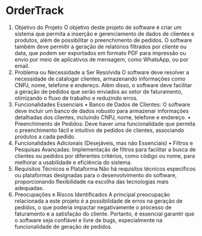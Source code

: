 # OrderTrack
1. Objetivo do Projeto
O objetivo deste projeto de software é criar um sistema que permita a inserção e gerenciamento de dados de clientes e produtos, além de possibilitar o preenchimento de pedidos. O software também deve permitir a geração de relatórios filtrados por cliente ou data, que podem ser exportados em formato PDF para impressão ou envio por meio de aplicativos de mensagem, como WhatsApp, ou por email.
2. Problema ou Necessidade a Ser Resolvida
O software deve resolver a necessidade de catalogar clientes, armazenando informações como CNPJ, nome, telefone e endereço. Além disso, o software deve facilitar a geração de pedidos que serão enviados ao setor de faturamento, otimizando o fluxo de trabalho e reduzindo erros.
3. Funcionalidades Essenciais
•	Banco de Dados de Clientes: O software deve incluir um banco de dados robusto para armazenar informações detalhadas dos clientes, incluindo CNPJ, nome, telefone e endereço.
•	Preenchimento de Pedidos: Deve haver uma funcionalidade que permita o preenchimento fácil e intuitivo de pedidos de clientes, associando produtos a cada pedido.
4. Funcionalidades Adicionais (Desejáveis, mas não Essenciais)
•	Filtros e Pesquisas Avançadas: Implementação de filtros para facilitar a busca de clientes ou pedidos por diferentes critérios, como código ou nome, para melhorar a usabilidade e eficiência do sistema.
5. Requisitos Técnicos e Plataforma
Não há requisitos técnicos específicos ou plataformas designadas para o desenvolvimento do software, proporcionando flexibilidade na escolha das tecnologias mais adequadas.
6. Preocupações e Riscos Identificados
A principal preocupação relacionada a este projeto é a possibilidade de erros na geração de pedidos, o que poderia impactar negativamente o processo de faturamento e a satisfação do cliente. Portanto, é essencial garantir que o software seja confiável e livre de bugs, especialmente na funcionalidade de geração de pedidos.
